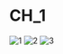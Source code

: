 # CH_1
![1](https://user-images.githubusercontent.com/118417960/215526404-56385cba-8449-4c50-8c5a-b02f86a4779b.PNG)
![2](https://user-images.githubusercontent.com/118417960/215526380-bb24ddc5-4369-4c32-bbf8-f1f248df3be4.PNG)
![3](https://user-images.githubusercontent.com/118417960/215526397-4d913210-c521-4033-adf3-1a9465d632b7.PNG)
